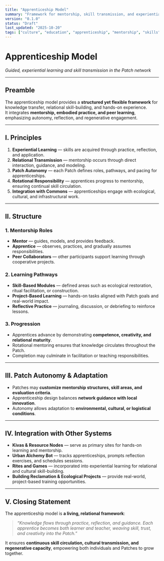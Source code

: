 ```yaml
---
title: "Apprenticeship Model"
summary: "Framework for mentorship, skill transmission, and experiential learning within CRLT Patches, emphasizing autonomy, relational learning, and regenerative practice."
version: "0.1.0"
status: "Draft"
last_updated: "2025-10-20"
tags: ["culture", "education", "apprenticeship", "mentorship", "skills", "patches"]
---
```


# Apprenticeship Model  
*Guided, experiential learning and skill transmission in the Patch network*

---

## Preamble

The apprenticeship model provides a **structured yet flexible framework** for knowledge transfer, relational skill-building, and hands-on experience.  
It integrates **mentorship, embodied practice, and peer learning**, emphasizing autonomy, reflection, and regenerative engagement.

---

## I. Principles

1. **Experiential Learning** — skills are acquired through practice, reflection, and application.  
2. **Relational Transmission** — mentorship occurs through direct interaction, guidance, and modeling.  
3. **Patch Autonomy** — each Patch defines roles, pathways, and pacing for apprenticeships.  
4. **Rotational Responsibility** — apprentices progress to mentorship, ensuring continual skill circulation.  
5. **Integration with Commons** — apprenticeships engage with ecological, cultural, and infrastructural work.

---

## II. Structure

### 1. Mentorship Roles
- **Mentor** — guides, models, and provides feedback.  
- **Apprentice** — observes, practices, and gradually assumes responsibilities.  
- **Peer Collaborators** — other participants support learning through cooperative projects.

### 2. Learning Pathways
- **Skill-Based Modules** — defined areas such as ecological restoration, ritual facilitation, or construction.  
- **Project-Based Learning** — hands-on tasks aligned with Patch goals and real-world impact.  
- **Reflective Practice** — journaling, discussion, or debriefing to reinforce lessons.

### 3. Progression
- Apprentices advance by demonstrating **competence, creativity, and relational maturity**.  
- Rotational mentoring ensures that knowledge circulates throughout the Patch.  
- Completion may culminate in facilitation or teaching responsibilities.

---

## III. Patch Autonomy & Adaptation

- Patches may **customize mentorship structures, skill areas, and evaluation criteria**.  
- Apprenticeship design balances **network guidance with local innovation**.  
- Autonomy allows adaptation to **environmental, cultural, or logistical conditions**.

---

## IV. Integration with Other Systems

- **Kivas & Resource Nodes** — serve as primary sites for hands-on learning and mentorship.  
- **Urban Alchemy Bot** — tracks apprenticeships, prompts reflection exercises, and schedules sessions.  
- **Rites and Games** — incorporated into experiential learning for relational and cultural skill-building.  
- **Building Reclamation & Ecological Projects** — provide real-world, project-based training opportunities.

---

## V. Closing Statement

The apprenticeship model is **a living, relational framework**:  

> *“Knowledge flows through practice, reflection, and guidance. Each apprentice becomes both learner and teacher, weaving skill, trust, and creativity into the Patch.”*  

It ensures **continuous skill circulation, cultural transmission, and regenerative capacity**, empowering both individuals and Patches to grow together.
